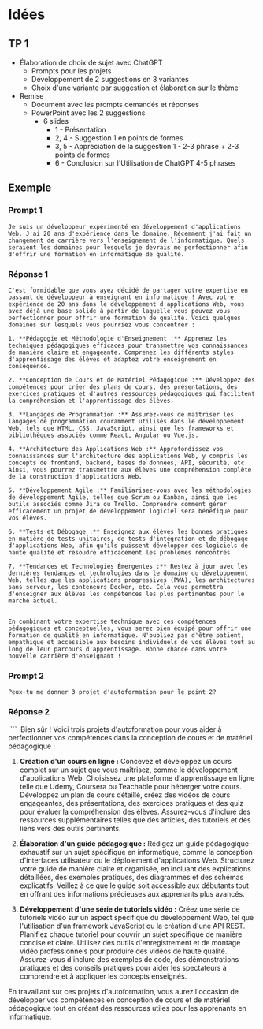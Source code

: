 # Idées
## TP 1
* Élaboration de choix de sujet avec ChatGPT
	* Prompts pour les projets 
	* Développement de 2 suggestions en 3 variantes
	* Choix d'une variante par suggestion et élaboration sur le thème
* Remise
	* Document avec les prompts demandés et réponses
	* PowerPoint avec les 2 suggestions
		* 6 slides
			* 1 - Présentation
			* 2, 4 - Suggestion 1 en points de formes
			* 3, 5 - Appréciation de la suggestion 1 - 2-3 phrase + 2-3 points de formes
			* 6 - Conclusion sur l'Utilisation de ChatGPT 4-5 phrases
## Exemple
### Prompt 1
```
Je suis un développeur expérimenté en développement d'applications Web. J'ai 20 ans d'expérience dans le domaine. Récemment j'ai fait un changement de carrière vers l'enseignement de l'informatique. Quels seraient les domaines pour lesquels je devrais me perfectionner afin d'offrir une formation en informatique de qualité.
```

### Réponse 1
```
C'est formidable que vous ayez décidé de partager votre expertise en passant de développeur à enseignant en informatique ! Avec votre expérience de 20 ans dans le développement d'applications Web, vous avez déjà une base solide à partir de laquelle vous pouvez vous perfectionner pour offrir une formation de qualité. Voici quelques domaines sur lesquels vous pourriez vous concentrer :

1. **Pédagogie et Méthodologie d'Enseignement :** Apprenez les techniques pédagogiques efficaces pour transmettre vos connaissances de manière claire et engageante. Comprenez les différents styles d'apprentissage des élèves et adaptez votre enseignement en conséquence.
    
2. **Conception de Cours et de Matériel Pédagogique :** Développez des compétences pour créer des plans de cours, des présentations, des exercices pratiques et d'autres ressources pédagogiques qui facilitent la compréhension et l'apprentissage des élèves.
    
3. **Langages de Programmation :** Assurez-vous de maîtriser les langages de programmation couramment utilisés dans le développement Web, tels que HTML, CSS, JavaScript, ainsi que les frameworks et bibliothèques associés comme React, Angular ou Vue.js.
    
4. **Architecture des Applications Web :** Approfondissez vos connaissances sur l'architecture des applications Web, y compris les concepts de frontend, backend, bases de données, API, sécurité, etc. Ainsi, vous pourrez transmettre aux élèves une compréhension complète de la construction d'applications Web.
    
5. **Développement Agile :** Familiarisez-vous avec les méthodologies de développement Agile, telles que Scrum ou Kanban, ainsi que les outils associés comme Jira ou Trello. Comprendre comment gérer efficacement un projet de développement logiciel sera bénéfique pour vos élèves.
    
6. **Tests et Débogage :** Enseignez aux élèves les bonnes pratiques en matière de tests unitaires, de tests d'intégration et de débogage d'applications Web, afin qu'ils puissent développer des logiciels de haute qualité et résoudre efficacement les problèmes rencontrés.
    
7. **Tendances et Technologies Émergentes :** Restez à jour avec les dernières tendances et technologies dans le domaine du développement Web, telles que les applications progressives (PWA), les architectures sans serveur, les conteneurs Docker, etc. Cela vous permettra d'enseigner aux élèves les compétences les plus pertinentes pour le marché actuel.
    

En combinant votre expertise technique avec ces compétences pédagogiques et conceptuelles, vous serez bien équipé pour offrir une formation de qualité en informatique. N'oubliez pas d'être patient, empathique et accessible aux besoins individuels de vos élèves tout au long de leur parcours d'apprentissage. Bonne chance dans votre nouvelle carrière d'enseignant !
```

### Prompt 2
```
Peux-tu me donner 3 projet d'autoformation pour le point 2?
```

### Réponse 2
 ```
 Bien sûr ! Voici trois projets d'autoformation pour vous aider à perfectionner vos compétences dans la conception de cours et de matériel pédagogique :

1. **Création d'un cours en ligne :** Concevez et développez un cours complet sur un sujet que vous maîtrisez, comme le développement d'applications Web. Choisissez une plateforme d'apprentissage en ligne telle que Udemy, Coursera ou Teachable pour héberger votre cours. Développez un plan de cours détaillé, créez des vidéos de cours engageantes, des présentations, des exercices pratiques et des quiz pour évaluer la compréhension des élèves. Assurez-vous d'inclure des ressources supplémentaires telles que des articles, des tutoriels et des liens vers des outils pertinents.
    
2. **Élaboration d'un guide pédagogique :** Rédigez un guide pédagogique exhaustif sur un sujet spécifique en informatique, comme la conception d'interfaces utilisateur ou le déploiement d'applications Web. Structurez votre guide de manière claire et organisée, en incluant des explications détaillées, des exemples pratiques, des diagrammes et des schémas explicatifs. Veillez à ce que le guide soit accessible aux débutants tout en offrant des informations précieuses aux apprenants plus avancés.
    
3. **Développement d'une série de tutoriels vidéo :** Créez une série de tutoriels vidéo sur un aspect spécifique du développement Web, tel que l'utilisation d'un framework JavaScript ou la création d'une API REST. Planifiez chaque tutoriel pour couvrir un sujet spécifique de manière concise et claire. Utilisez des outils d'enregistrement et de montage vidéo professionnels pour produire des vidéos de haute qualité. Assurez-vous d'inclure des exemples de code, des démonstrations pratiques et des conseils pratiques pour aider les spectateurs à comprendre et à appliquer les concepts enseignés.
    

En travaillant sur ces projets d'autoformation, vous aurez l'occasion de développer vos compétences en conception de cours et de matériel pédagogique tout en créant des ressources utiles pour les apprenants en informatique.
```